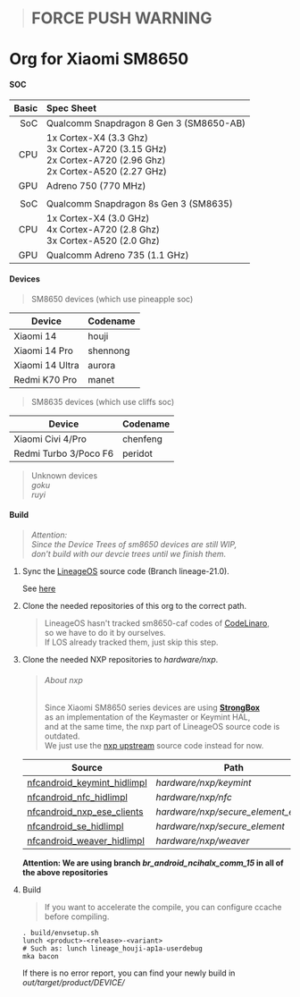 > # **FORCE PUSH WARNING**

# Org for Xiaomi SM8650 
#### SOC
|      Basic | Spec Sheet                                                                  					                       |
| ---------: | :------------------------------------------------------------------------------------------------------------------ |
|        SoC | Qualcomm Snapdragon 8 Gen 3 (SM8650-AB)                                              				        	   |
|        CPU | 1x Cortex-X4 (3.3 Ghz) <br> 3x Cortex-A720 (3.15 GHz) <br> 2x Cortex-A720 (2.96 Ghz) <br> 2x Cortex-A520 (2.27 GHz) |
|        GPU | Adreno 750 (770 MHz)                                                        					                       |
|	      										    					                                                           |
|	     SoC | Qualcomm Snapdragon 8s Gen 3 (SM8635)					    				                                	   |
| 	     CPU | 1x Cortex-X4 (3.0 GHz) <br> 4x Cortex-A720 (2.8 Ghz) <br> 3x Cortex-A520 (2.0 Ghz)	    		            	   |
|        GPU | Qualcomm Adreno 735	(1.1 GHz)						    				                                           |

#### Devices 
> SM8650 devices (which use pineapple soc) 

| Device 		        | Codename	    |
| --------------------- | ------------- |
| Xiaomi 14		        | houji 	    |
| Xiaomi 14 Pro 	    | shennong 	    |
| Xiaomi 14 Ultra     	| aurora 	    |
| Redmi K70 Pro 	    | manet 	    |

> SM8635 devices (which use cliffs soc) 

| Device 		        | Codename      |
| --------------------- | ------------- |
| Xiaomi Civi 4/Pro 	| chenfeng 	    |
| Redmi Turbo 3/Poco F6 | peridot 	    |

> Unknown devices  
> _goku_  
> _ruyi_  

#### Build
> _Attention:_<br>
> _Since the Device Trees of sm8650 devices are still WIP,_<br>
> _don't build with our devcie trees until we finish them._

1. Sync the [LineageOS](https://github.com/LineageOS) source code (Branch lineage-21.0).

    See [here](https://github.com/LineageOS/android)
2. Clone the needed repositories of this org to the correct path.
    > LineageOS hasn't tracked sm8650-caf codes of [CodeLinaro](https://git.codelinaro.org/),<br>
    > so we have to do it by ourselves.<br>
    > If LOS already tracked them, just skip this step.
3. Clone the needed NXP repositories to *hardware/nxp*.
    > ###### About nxp
    > Since Xiaomi SM8650 series devices are using **[StrongBox](https://source.android.com/docs/security/best-practices/hardware#strongbox-keymaster)**<br>
    > as an implementation of the Keymaster or Keymint HAL,<br>
    > and at the same time, the nxp part of LineageOS source code is outdated.<br>
    > We just use the [nxp upstream](https://github.com/orgs/NXPNFCProject) source code instead for now.
    
    | Source                                                                                        | Path                                  |
    | --------------------------------------------------------------------------------------------- | ------------------------------------- |
    | [nfcandroid_keymint_hidlimpl](https://github.com/NXPNFCProject/nfcandroid_keymint_hidlimpl)   | *hardware/nxp/keymint*                |
    | [nfcandroid_nfc_hidlimpl](https://github.com/NXPNFCProject/nfcandroid_nfc_hidlimpl)           | *hardware/nxp/nfc*                    |
    | [nfcandroid_nxp_ese_clients](https://github.com/NXPNFCProject/nfcandroid_nxp_ese_clients)     | *hardware/nxp/secure_element_extns*   |
    | [nfcandroid_se_hidlimpl](https://github.com/NXPNFCProject/nfcandroid_se_hidlimpl)             | *hardware/nxp/secure_element*         |
    | [nfcandroid_weaver_hidlimpl](https://github.com/NXPNFCProject/nfcandroid_weaver_hidlimpl)     | *hardware/nxp/weaver*                 |

    **Attention: We are using branch *br_android_ncihalx_comm_15* in all of the above repositories**
4. Build
    > If you want to accelerate the compile, you can configure ccache before compiling.
    ``` At the top of source code
    . build/envsetup.sh
    lunch <product>-<release>-<variant>
    # Such as: lunch lineage_houji-ap1a-userdebug
    mka bacon
    ```
    If there is no error report, you can find your newly build in<br>
    _out/target/product/DEVICE/_
